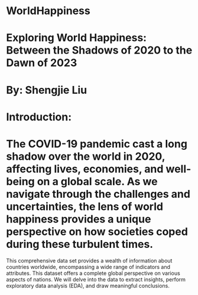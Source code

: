 # WorldHappiness

# Exploring World Happiness: Between the Shadows of 2020 to the Dawn of 2023
# By: Shengjie Liu
# Introduction:
# The COVID-19 pandemic cast a long shadow over the world in 2020, affecting lives, economies, and well-being on a global scale. As we navigate through the challenges and uncertainties, the lens of world happiness provides a unique perspective on how societies coped during these turbulent times. 
This comprehensive data set provides a wealth of information about countries worldwide, encompassing a wide range of indicators and attributes. This dataset offers a complete global perspective on various aspects of nations. We will delve into the data to extract insights, perform exploratory data analysis (EDA), and draw meaningful conclusions.
